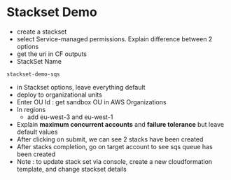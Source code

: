 # Stackset Demo

* create a stackset
* select Service-managed permissions. Explain difference between 2 options
* get the uri in CF outputs
* StackSet Name

```
stackset-demo-sqs
```

* in Stackset options, leave everything default
* deploy to organizational units
* Enter OU Id : get sandbox OU in AWS Organizations
* In regions
  * add eu-west-3 and eu-west-1
* Explain **maximum concurrent accounts** and **failure tolerance** but leave default values
* After clicking on submit, we can see 2 stacks have been created
* After stacks completion, go on target account to see sqs queue has been created
* Note : to update stack set via console, create a new cloudformation template, and change stackset details